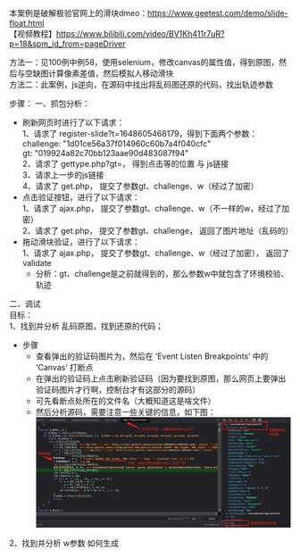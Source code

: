 本案例是破解极验官网上的滑块dmeo：https://www.geetest.com/demo/slide-float.html  
【视频教程】https://www.bilibili.com/video/BV1Kh411r7uR?p=18&spm_id_from=pageDriver

方法一：见100例中例58，使用selenium，修改canvas的属性值，得到原图，然后与空缺图计算像素差值，然后模拟人移动滑块  
方法二：此案例，js逆向，在源码中找出将乱码图还原的代码，找出轨迹参数

步骤：
一、抓包分析：

- 刷新网页时进行了以下请求：  
  1、请求了 register-slide?t=1648605468179，得到下面两个参数：  
         challenge: "1d01ce56a37f014960c60b7a4f040cfc"  
         gt: "019924a82c70bb123aae90d483087f94"  
  2、请求了 gettype.php?gt=， 得到点击等的位置 与 js链接  
  3、请求上一步的js链接  
  4、请求了 get.php， 提交了参数gt、challenge、w（经过了加密）  
- 点击验证按钮，进行了以下请求：  
  1、请求了 ajax.php， 提交了参数gt、challenge、w（不一样的w，经过了加密）  
  2、请求了 get.php， 提交了参数gt、challenge， 返回了图片地址（乱码的）  
- 拖动滑块验证，进行了以下请求：  
  1、请求了 ajax.php， 提交了参数gt、challenge、w（经过了加密）， 返回了 validate  
  - 分析：gt、challenge是之前就得到的，那么参数w中就包含了环境校验、轨迹  

二、调试  
目标：  
1、找到并分析 乱码原图，找到还原的代码；
- 步骤
    - 查看弹出的验证码图片为<canvas>，然后在 ‘Event Listen Breakpoints’ 中的 ‘Canvas’ 打断点
    - 在弹出的验证码上点击刷新验证码（因为要找到原图，那么网页上要弹出验证码图片才行啊，控制台才有这部分的源码）
    - 可先看断点处所在的文件名（大概知道这是啥文件）
    - 然后分析源码，需要注意一些关键的信息，如下图：
    ![image-20220330154757090](./jiyan_picture/canvas.png)

2、找到并分析 w参数 如何生成